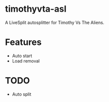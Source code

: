 # timothyvta-asl
A LiveSplit autosplitter for Timothy Vs The Aliens.

# Features
- Auto start
- Load removal

# TODO
- Auto split
